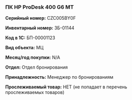 ### ПК HP ProDesk 400 G6 MT </br>

**Серийный номер:** CZC005BY0F </br>

**Инвентарный номер:** ЗБ-01144 </br>

**Код в 1С:** БП-00001123 </br>

**Вид объекта:** МЦ

**Месяц/год покупки:** N/A </br>

**Отдел:** Отдел бронирования </br> 

**Принадлежность:** Менеджер по бронированиям </br>

**Прослеживаемый товар:** НЕТ (не попадает в перечень прослеживаемых товаров)
